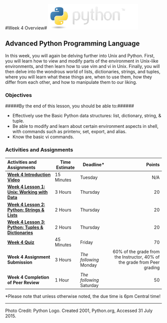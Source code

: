 #Week 4 Overview#
![python logo](../Week3/images/python-logo.png)
## Advanced Python Programming Language ##

In this week, you will again be delving further into Unix and Python. First, you will learn how to view and modify parts of the environment in Unix-like environments, and then learn how to use vim and vi in Unix.  Finally, you will then delve into the wondrous world of lists, dictionaries, strings, and tuples, where you will learn what these things are, when to use them, how they differ from each other, and how to manipulate them to our liking.

### Objectives ###

#####By the end of this lesson, you should be able to:######

- Effectively use the Basic Python data structures: list, dictionary, string, & tuple.
- Be able to modify and learn about certain environment aspects in shell, with commands such as printenv, set, export, and alias.
- Know the basic vi commands.

### Activities and Assignments ###

|Activities and Assignments | Time Estimate | Deadline* | Points|
|:------| -----|-------|----------:|
|**[Week 4 Introduction Video][w4v]**|15 Minutes|Tuesday|N/A|
|**[Week 4 Lesson 1: Unix: Working with Data](lesson1.md)**| 3 Hours |Thursday| 20|
|**[Week 4 Lesson 2: Python: Strings & Lists](lesson2.md)**| 2 Hours | Thursday | 20 |
|**[Week 4 Lesson 3: Python: Tuples & Dictionaries](lesson3.md)**| 2 Hours | Thursday| 20 |
|**[Week 4 Quiz][w4q]**| 45 Minutes | Friday | 70|
|**Week 4 Assignment Submission**| 3 Hours | *The following* Monday | 60% of the grade from the Instructor, 40% of the grade from Peer grading | 
|**Week 4 Completion of Peer Review**| 1 Hour | *The following* Saturday | 50 | 

*Please note that unless otherwise noted, the due time is 6pm Central time!

----------
[w4q]: https://learn.illinois.edu/mod/quiz/view.php?id=1676534
[w4v]: https://mediaspace.illinois.edu/media/Week+Four/1_9760gn43/48757791

Photo Credit: Python Logo. Created 2001, Python.org, Accessed 31 July 2015.
